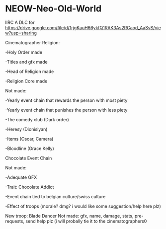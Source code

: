 # NEOW-Neo-Old-World
IIRC A DLC for https://drive.google.com/file/d/1rjgKauH66ykfQ1RAK3As2RCaod_AaSvS/view?usp=sharing


Cinematographer Religion:

-Holy Order made

-Titles and gfx made

-Head of Religion made

-Religion Core made

Not made: 

-Yearly event chain that rewards the person with most piety 

-Yearly event chain that punishes the person with less piety

-The comedy club (Dark order)

-Heresy (Dionisiyan)

-Items (Oscar, Camera)

-Bloodline (Grace Kelly)


Chocolate Event Chain

Not made:

-Adequate GFX

-Trait: Chocolate Addict

-Event chain tied to belgian culture/swiss culture

-Effect of troops (morale? dmg? i would like some suggestion/help here plz)


New troop: Blade Dancer
Not made: gfx, name, damage, stats, pre-requests, send help plz (i will probally tie it to the cinematographers0
